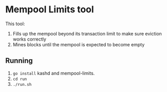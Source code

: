 # Mempool Limits tool

This tool:

1. Fills up the mempool beyond its transaction limit to make sure eviction works correctly
2. Mines blocks until the mempool is expected to become empty

## Running

1. `go install` kashd and mempool-limits.
2. `cd run`
3. `./run.sh`


